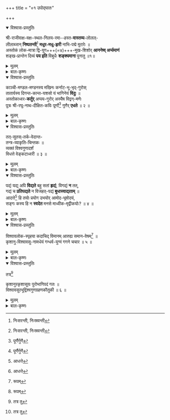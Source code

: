 +++
title = "०१ उपोद्घातः"

+++

<details open><summary>विश्वास-प्रस्तुतिः</summary>

श्री-राजीवाक्ष-वक्षः-स्थल-निलय-रमा--हस्त-**वास्तव्य**-लोलल्-  
लीलाब्जान् **निष्पतन्ती**[^1] **मधुर-मधु-झरी** नाभि-पद्मे मुरारेः ॥   
अस्तोकं लोक-मात्रा द्वि-युग+++(=४)+++-मुख-शिशोर् **आननेष्व् अर्प्यमाणं**   
शङ्ख-प्रान्तेन दिव्यं **पय इति** विबुधैः **शङ्क्यमाना** पुनातु ॥१॥ 

[^1]:
     निःसरन्ती, निःस्रवन्ती
</details>

<details><summary>मूलम्</summary>

श्रीराजीवाक्षवक्षःस्थलनिलयरमाहस्तवास्तव्यलोल   
ल्लीलाब्जान्निष्पतन्ती[^1] मधुरमधुझरी नाभिपद्मे मुरारेः ॥   
अस्तोकं लोकमात्रा द्वियुगमुखशिशोराननेष्वर्प्यमाणं   
शङ्खप्रान्तेन दिव्यं पय इति विबुधैः शङ्क्यमाना पुनातु ॥१॥ 

[^1]:
     निःसरन्ती, निःस्रवन्ती
</details>

<details><summary>बाल-कृष्णः</summary>

अथ तत्र-भवान् श्री-वेङ्कटाध्वरि-नामा कविः प्रारिप्सित-ग्रन्थस्य निर्विघ्न-परिसमाप्तिम् अभिलिप्सुः शिष्टाचार-प्राप्तं मङ्गलं तच् च "आशीर्-नमस्क्रिया वस्तु-निर्देशो वा अपि तन्-मुखम्" इत्य्-उक्तत्वाद् अत्र आशी-रूपम् आचरन् प्राह —

> श्री-राजीवाक्ष-वक्षःस्थल-निलय-रमा-हस्त-लोलाब्ज-वास्तव्य-लोलत्-कमलात्  
> मुरारेर्-नाभि-पद्मे-निष्पतन्ती-द्वियुग-मुख-शिशु-ब्रह्मा-आनेन-लोक-मात्रा-अर्घ्यमाणा-अस्तोक-दिव्य-पय-इति  
> विबुधैः शङ्कयमाना सा मधुर-मधु-झरी मधुरा अस्मान् पुनातु ॥ १ ॥

**व्याख्या:**

सा मधुर-मधु-झरी मधुरा मधुनः मकरन्दस्य धारा, अस्मान् सर्वान् इति शेषः । पुनातु पवित्रीकरोतु । कीदृशी मधु-झरी । श्रीमतो (राजीवे कमले इव अक्षिणी यस्य तस्य) राजीवाक्षस्य विष्णोः “बहुव्रीहौ सक्थ्य्-अक्ष्णोः-" इति-आदिना समासान्तः षच् । वक्षस्-स्थले निलय आश्लिष्य स्थितिर् यस्यास् तस्या [[लक्ष्माः|लक्ष्म्याः]] "क्षीर-ओद-तनया रमा" इत्य्-अमरः । हस्ते वास्तव्यं वर्तमानं यद् लोलच् चलद् लीला-अब्जं विलास-अर्थं कमलं तस्मात् । श्री-भगवतो हृदये प्रेम्णा परिरभ्य स्थिताया लक्ष्म्याः करस्थ-लीला-कमलाद् इत्यर्थः । मुरारेर् विष्णोर् नाभि-पद्मे निष्पतन्ती निर्गलन्ती, पाठान्तरे तु निःस्रवन्ती स्यन्दमाना । उत्प्रेक्षते । द्वे युगे युग्मे चत्वारि इति अर्थः । “युगं युग्मे कृतादिषु" इत्य्-अमरः । मुखानि यस्य स च असौ शिशुश् च तस्य ब्रह्मण इति यावत् । आननेषु मुखेषु "आननं लपनं मुखम्" इत्य्-अमरः । लोक-मात्रा लक्ष्म्या कर्त्र्या "इन्दिरा लोक-माता मा” इत्य्-अमरः । शङ्ख-प्रान्तेन करणेन, अर्घ्यमाणं प्रेम्णा समर्प्यमाणं, अस्तोकं बहुलं दिवि-भवं दिव्यं स्वयं "तत्र भवः" इति यत् । पयो ऽमृतं, इति विबुधैर् देवैः "देवास् त्रिदशा विबुधाः सुराः" इत्य्-अमरः । शङ्कयमाना सम्भाव्यमाना । मधु-झरी इति सम्बन्धः ।

श्री-विष्णोर् वक्षसि प्रेम-आश्लेषेण स्थिता लक्ष्मीः  
कमलं लीलया भ्रामयामास,  
तस्माद् गलन्ती मधु-धारा भगवन्-नाभि-कमलं प्रति सङ्गता,  
तां च दृष्ट्वा  

> लक्ष्मीः प्रेम्णा निज-बालकं  
शङ्खाग्रेण अमृतम् एव पाययति 

इति स्तावकैर् देवैर् उत्प्रेक्षितम् इति भावः ।  
अत्र लक्ष्मी-करस्थ-पद्मात् स्रवन्त्यां मधु-धारायां  
दिव्य-पयसः सम्भावनाद् उत्प्रेक्षा-अलङ्कारः ।  
तत्-उक्तम् — "सम्भावनम् अथोत्प्रेक्षा प्रकृतस्य समेन यत्" इति ।

> ननु उत्प्रेक्षायाम् अपि सम्भाव्य-सम्भावनयोर् उपमानोपमेय-भाव आवश्यकः,  
स च अत्र मुरारेर् नाभि-कमलस्य ब्रह्मण आननस्य च यद्यपि सम्भवति,  
तथापि लक्ष्मी-हस्तस्थ-पद्मस्य शङ्खस्य च न सम्भवति -  
शङ्खस्यैकतो यत्-किञ्चिन्-मुकुलीभावत्वाद्  
एकतश् च विकास-शालित्वात्  
(शङ्खो हि उपरितन-भागे प्रसृतः अधो-भागे च सङ्कुचितो वर्तते) 

इति चेत्, श्री-राजीवाक्ष इत्य् अस्य चन्द्र-सूर्याक्ष इति अर्थः । स यथा — "इरा भू-वाक्-सुराप्सु स्यात्" इत्य्-अमराद् इरा-शब्दस्य भू-वाचकत्वं, तस्य च स्थान-वाचकतापि सम्भवति, तेन श्रियो लक्ष्म्याः इरा स्थानं श्रीरा कमलं, ताम् आजीवयति विकासयति इति श्री-राजीवः सूर्यः, तथैव 'इरा भू-' इत्यनेनैव कोशेन इरा-शब्दस्य जल-वाचकत्वम् अपि सम्भवति, ततश् च इराया जलाद् आजीवति उत्पद्यते इति इरा-जीवश् चन्द्रः, ततश् च श्री-राजीवश् च श्री-राजीवश् च श्री-राजीवौ चन्द्र-सूर्या “सरूपाणाम् एक-शेषः-" इत्य्-एकशेषः । तौ अक्षिणी यस्य स श्री-राजीवाक्षः । एवं च लक्ष्म्याः कर-स्थित-पद्मस्य एकतश् चन्द्र-किरण-सम्पर्काद् अन्यतः सूर्य-किरण-सम्पर्काच् च मुकुलितत्वं विकास-शालित्वं च सम्भवति, तेन शङ्खस्य पद्मस्य चोपमानोपमेयभावः सम्भवति इति ज्ञेयम् । स्रग्धरा वृत्तम् एतत् “म्-र-भ्-नैर् यानां त्रयेण त्रि-मुनि-यति-युता स्रग्धरा-” इति तल्-लक्षणात् ॥ १ ॥

अधुना कविः स्वकीयकाव्यरचनासामर्थ्यप्रकटनाय पूर्वजप्रशंसापूर्वकं वस्य कोविदत्वं प्रपञ्चयन्श्चिकीर्षितं ग्रन्थं प्रतिजानीते-काञ्चीति ।
</details>

<details open><summary>विश्वास-प्रस्तुतिः</summary>

काञ्ची-मण्डल-मण्डनस्य मखिनः कर्नाट-भू-भृद्-गुरोस्  
तातार्यस्य दिगन्त-कान्त-यशसो यं भागिनेयं **विदुः** ॥  
अस्तोकाध्वर-**कर्तुर्** अप्पय-गुरोर् अस्यैष विद्वन्-मणेः  
पुत्रः श्री-रघु-नाथ-दीक्षित-कविः पूर्णो[^3] गुणैर् **एधते** ॥ २ ॥

[^3]:
     पूर्णैर्गुणै
</details>

<details><summary>मूलम्</summary>

काञ्चीमण्डलमण्डनस्य मखिनः कर्नाटभूभृद्गुरो   
स्तातार्यस्य दिगन्तकान्तयशसो यं भागिनेयं विदुः॥   
अस्तोकाध्वरकर्तुरप्पयगुरोरस्यैष विद्वन्मणेः   
पुत्रः श्रीरघुनाथदीक्षितकविः पूर्णो[^3] गुणैरेधते ॥ २ ॥

[^3]:
     पूर्णैर्गुणै
</details>

<details><summary>बाल-कृष्णः</summary>

काञ्ची-मण्डलस्य काञ्ची-नगरी-राष्ट्रस्य मण्डनः भूषण-भूतः तस्य । स्वकीय-विद्वत्त्व-प्रभावेण काञ्ची-राजधान्यां प्रसिद्धस्येति भावः । मखिनः प्रशस्त-यज्ञ-कर्तुः । प्रशंसार्थे ऽत्र मतुबर्थ इनिः ।  
“भूम-निन्दा-प्रशंसासु” इत्य्-आद्य्-उक्तेः । 

कर्नाट-भूभृतः कर्नाट-देशाधिपते राज्ञः कृष्णराय-सञ्ज्ञकस्य “भूभृद् भूमिधरे नृपे” इत्य्-अमरः ।  
गुरोः वेदादेर् अध्यापकस्य ।  
यद्यपि "स्यान् निषेकादि-कृद् गुरुः" इत्य् अमरात्  

> "निषेकादीनि कर्माणि  
यः करोति यथा-विधि ।  
सम्भावयति चान्नेन  
स विप्रो गुरुर् उच्यते” 

इति मनु-स्मृतेश् च गर्भाधानादि-संस्कार-कर्तुः पितुर् एव गुरुत्वं सम्भवति,  
तथापि तथात्र असम्भवाद् अध्यापकस्यैव गुरुत्वं ग्रन्थ-कर्तुर् अभिप्रेतम् ।  
अन्यथा 'कर्नाट-भूभृत्-पितुः' इत्य् एव ब्रूयात् ।  
तथा चाह मनुर् अपि-  

> "अल्पं वा बहु वा यस्य  
श्रुतस्योपकरोति यः ।  
तम् अपीह गुरुं विद्यात्” 

इति । एवं च गुरु-शब्देनाध्यापक-ग्रहणे न दोष इत्य् अलम् अप्रस्तुत-पल्लवितेन । दिग्-अन्तेषु कान्तं मनोहरं श्राव्यम् इति यावत् । यशः कीर्तिर् यस्य तस्य । 

तातार्यस्य ताताचार्यस्य । यं (अप्पयगुरुं) भागिनेयं भगिनी-पुत्रं, भगिनी-शब्दात् "स्त्रीभ्यो ढक्” इत्य् अपत्यार्थे ढक् । “खस्रीयो भागिनेयः स्यात्" इत्य्-अमरः । विदुः जानन्ति । लोका इति शेषः । 'विद ज्ञाने' इत्य् अस्माल् लट् । “विदो लटो वा” इति उस् । अस्य प्रसिद्धस्य अस्तोकानां बहूनाम् अध्वराणां ज्योतिष्टोमादि-यागानां “यज्ञः सवो ऽध्वरो यागः” इत्य्-अमरः । कर्तुर् अनुष्ठातुः । विद्वत्सु पण्डितेषु मणेः श्रेष्ठस्य, अप्पय-गुरोः अप्पय-दीक्षितस्य, एष प्रसिद्धः पुत्रः श्री-रघुनाथ-दीक्षिताख्यः कविः, गुणैः सौशील्यादिकैः पूर्णः सन् एधते वर्धते । शार्दूल-विक्रीडितं वृत्तम् । “सूर्याश्वैर् म-स-जास् त-ताः स-गुरवः शार्दूल-विक्रीडितम्” इति तल् लक्षणात् ॥ २ ॥
</details>

<details open><summary>विश्वास-प्रस्तुतिः</summary>

तत्-सुतस्-तर्क-वेदान्त-  
तन्त्र-व्याकृति-चिन्तकः ॥   
व्यक्तं विश्वगुणादर्शं  
विधत्ते वेङ्कटाध्वरी ॥ ३ ॥
</details>

<details><summary>मूलम्</summary>

तत्सुतस्तर्क-वेदान्त-तन्त्र-व्याकृतिचिन्तकः ॥   
व्यक्तं विश्वगुणादर्शं विधत्ते वेङ्कटाध्वरी ॥ ३ ॥
</details>

<details><summary>बाल-कृष्णः</summary>

तत्सुत इति । तस्य रघुनाथदीक्षितस्य सुतः पुत्रः, तर्कश्च वेदान्तश्च तन्त्रं मीमांसा च व्याकृतिर्व्याकरणं च तेषां चिन्तको विवेचकः ज्ञातेत्यर्थः । वेङ्कटाध्वरी एतन्नामा कविः विश्वगुणादर्शं विश्वस्य जगतो गुणा आदृश्यन्तेऽस्मिन्निति तथाभूतं 'दृशिर् प्रेक्षणे' इत्यस्मादाङ्पूर्वकादधिकरणे घञ् । अथवा विश्वगुणादर्श इति सञ्ज्ञा । तथाच "पुंसि सञ्ज्ञायां घः प्रायेण" इति घः । एवमन्वर्थचम्पूग्रन्थं, व्यक्तं प्रसिद्धं यथा स्यात्तथा विधत्ते करोति । 'डुधाञ् धारण-पोषणयोः । इत्यस्माद्धातोर्लट् । वृत्तमनुष्टुप् “ पञ्चमं लघु सर्वत्र" इत्यादितल्लक्षणात् ॥ ३ ॥

अथ कविः स्वचिकीर्षितप्रबन्धस्येतरप्रबन्धविलक्षणतामाह-
</details>

<details open><summary>विश्वास-प्रस्तुतिः</summary>

पद्यं यद्य् अपि **विद्यते** बहु सतां **हृद्यं**, विगद्यं **न** तत्,   
गद्यं च **प्रतिपद्यते** न विजहत्-पद्यं **बुधास्वाद्यताम्** ॥   
आदत्ते[^4] हि तयोः प्रयोग उभयोर् आमोद-भूमोदयं,   
सङ्गः कस्य हि न **स्वदेत** मनसे माध्वीक-मृद्वीकयोः? ॥ ४ ॥

[^4]:
     आधत्ते
</details>

<details><summary>मूलम्</summary>

पद्यं यद्यपि विद्यते बहु सतां हृद्यं विगद्यं न तद्   
गद्यं च प्रतिपद्यते न विजहत्पद्यं बुधास्वाद्यताम् ॥   
आदत्ते[^4] हि तयोः प्रयोग उभयोरामोदभूमोदयम् ।   
सङ्गः कस्य हि न स्वदेत ? मनसे माध्वीक-मृद्वीकयोः ॥ ४ ॥

[^4]:
     आधत्ते
</details>

<details><summary>बाल-कृष्णः</summary>

पद्यमिति । (लोके) यद्यपि पद्यं केवलं श्लोकरूपं काव्यं रघुवंश-कुमारसम्भव-माघ-किरातार्जुनीयादिकं, तच्च हृद्यं मनोहारि विद्यते, तथापि तद् विगद्यं गद्यरहितं ( अस्ति तस्मात् ) सतां बहु अतिमनोहरं रसिकानां यथेप्सितमनोहरमित्यर्थः । न भवति । तर्हि गद्यमेव कर्तव्यमित्याह । गद्यं च गद्यमपि (तत्तु कादम्बर्यादिकं) पद्यं विजहत् पद्यरहितं ( विद्यते, तस्मात्तदपि ) 'ओहाक् त्यागे' इत्यस्मात् शतृप्रत्ययः । बुधानाम् उभयोरपि मर्मज्ञपण्डितानां, आस्वाद्यतां रुच्यर्हतां न प्रतिपद्यते न प्राप्नोति । तर्हि किंविधमिष्टं स्यादित्याकाङ्क्षायामाह-आदत्ते इति। हि यस्मात् कारणात् तयोर्गद्यपद्ययोरुभयोः प्रयोगः प्रकृष्टो योगः अस्ति यस्मिन् सः, अत्र अर्शआदित्वान् मत्वर्थीयोऽच् । तादृशश्चम्पूप्रबन्धः । “गद्य-पद्यात्मकं काव्यं चम्पूरित्यभिधीयते” इति वचनात् । आमोदस्यानन्दस्य " मुत्प्रीतिः प्रमदो हर्षः प्रमोदामोद-सम्मदाः” इत्यमरः । भूम्नः अतिशयस्योदयमुत्पत्तिं विधत्ते करोति । हि यतः माध्वीकं मधु च "मधु माध्वीकमद्ययोः" इत्यमरः । मृद्वीका द्राक्षा च "मृद्वीका गोस्तनी द्राक्षा” इत्यमरः । तयोः सङ्गः एकत्र योगः । कस्य मनसे न स्वदेत कस्य मनसि रुचिं नोत्पादयेत् ? अपि तु सर्वस्मै रोचेतेत्यर्थः । 'ष्वद आखादने' इत्यस्य विधिलिडि रूपम् । मनसे इत्यत्र च "रुच्यर्थानां प्रीयमाणः” इति चतुर्थी । अर्थान्तरन्यासोऽत्रालङ्कारः । विशेषेण सामान्यस्य समर्थनात् । तदुक्तम्-“सामान्यं वा विशेषो वा तदन्येन सम र्थ्यते । यत्र सोऽर्थान्तरन्यासः” इति । वृत्तं शार्दूलविक्रीडितम् । लक्षणं प्राक् (२ श्लोकटीकायां) कथितम् ॥ ४

सम्प्रति कविः स्वकाव्ये वर्णनीयकथाप्रस्तावमाह ॥
</details>

<details open><summary>विश्वास-प्रस्तुतिः</summary>

विश्वावलोक-स्पृहया कदाचिद् विमानम् आरुह्य समान-वेषम्[^5] ॥  
कृशानु-विश्वावसु-नामधेयं गन्धर्व-युग्मं गगने चचार ॥ ५ ॥


[^5]:
     रूपम्
</details>

<details><summary>मूलम्</summary>

विश्वावलोकस्पृहया कदाचिद्विमानमारुह्य समानवेषम्[^5] ॥   
कृशानु-विश्वावसुनामधेयं गन्धर्वयुग्मं गगने चचार ॥ ५ ॥

[^5]:
     रूपम्
</details>

<details><summary>बाल-कृष्णः</summary>

विश्वावलोकेति । कदाचिद् विश्वस्य जगतोऽवलोकश्चमत्कारप्रेक्षणं तस्य स्पृहया इच्छया “इच्छा काङ्क्षा स्पृहेहा तृट्' इत्यमरः । समानस्तुल्यो वेष आकल्पः यस्य तत्, कृशानुरिति विश्वावसुरिति च नामधेये नामनी यस्य “नामधेयं च नाम” च इत्यमरः। तद् गन्धर्वयोर्युग्मं द्वौ गन्धर्वावित्यर्थः । विमानं व्योमयानं “व्योमयानं विमानोऽस्त्री" इत्यमरः । आरुह्याधिरुह्य, गगने आकाशे “ -गगनमनन्तं” इत्यतः "पुंस्याकाश-विहायसी" इत्यन्तोऽमरः । चचार । उपजातिवृत्तम् । “अनन्तरोदीरित (इन्द्रवज्रोपेन्द्रवज्रा) लक्ष्मभाजौ पादौ यदीयावुपजातयस्ताः” इति तल्लक्षणात् ॥ ५॥

द्वयोर्गन्धर्वयोरवस्थाविशेषमाह
</details>

<details open><summary>विश्वास-प्रस्तुतिः</summary>

तत्र[^6]

कृशानुरकृशासूयः पुरोभागिपदं गतः ॥   
विश्वावसुरभूद्विश्वगुणग्रहणकौतुकी ॥ ६ ॥

[^6]:
     तत्र तु
</details>

<details><summary>मूलम्</summary>

तत्र[^6]

कृशानुरकृशासूयः पुरोभागिपदं गतः ॥   
विश्वावसुरभूद्विश्वगुणग्रहणकौतुकी ॥ ६ ॥

[^6]:
     तत्र तु
</details>

<details><summary>बाल-कृष्णः</summary>

-तत्रेति । तत्र द्वयोर्मध्ये इत्यर्थः । कृशानुरिति । कृशानुः कृशानुनामा गन्धर्वः । अकृशा बहुला असूया गुणेषु सत्खपि दोषाविष्करणं " अक्षान्तिरीर्ष्याऽसूया तु दोषारोपो गुणेष्वपि” इत्यमरः । यस्य तथा भूतः सन् , पुरोभागिनः दोषैकदृशः “ दोषैकदृक् पुरोभागी" इत्यमरः । पदं स्थानं “पदं व्यवसित-त्राण-स्थान-लक्ष्माङ्घ्रि-वस्तुषु" इत्यमरः । गतः प्राप्तः अभूत् । अनेन वस्तुतो गुणग्राहित्वेऽपि गुणदार्ढ्यार्थमेव बहिर्दृश्यमानं पुरोभागित्वं नटवत्स्वीकृतमिति सूचितम् । “दार्ढ्याय गुणसमृद्धेः" इत्येतद्ग्रन्थान्ते तेनैवोक्तत्वात् । विश्वावसुस्तु विश्वं वसु धनं यस्येति “वसू रत्ने धने वसु" इत्यमरः । “विश्वस्य वसुराटोः” इत्यनेन विश्वशब्दस्य दीर्घः । विश्वस्य गुणानां ग्रहणे वर्णने कौतुकी कुतूहलवान् । अभूद् आसीत् । अनेन तेनात्मनाम अन्वर्थकं कृतमिति ध्वनितम् । वृत्तमनुष्टुप् । लक्षणं पूर्वम् ( ३ श्लो० टीकायाम् ) उक्तम् ॥ ६ ॥

"पुरोभागिपदं गतः" "विश्वगुणग्रहणकौतुकी” इत्यनेनास्मिन्काव्ये प्राधान्यतया विश्वगुण-दोषवर्णनमेव विषय इति द्योतितं, तत्र प्रथमतः माङ्गल्यतया च "आदित्या जायते वृष्टिवृष्टेरन्नं ततः प्रजाः" इति स्मृतेः “ अथादित्य उदयन् यत्प्राचीं दिशं प्रविशति तेन प्राच्यान्प्राणान् रश्मिषु सन्निधत्ते यद्दक्षिणां यत्प्रतीचीं यदधो यदूर्ध्वं यदन्तरा दिशो यत्सर्व प्रकाशयति तेन सर्वान् प्राणान् रश्मिषु सन्निधत्ते” इति श्रुतेः जगत्प्राणभूतत्वेन च सूर्यवर्णनमेवोचितमिति द्योतयन्प्रस्तौति_
</details>



